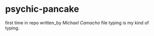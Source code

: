 # psychic-pancake
first time in repo
written_by _Michael Camacho_
file typing is my kind of typing. 